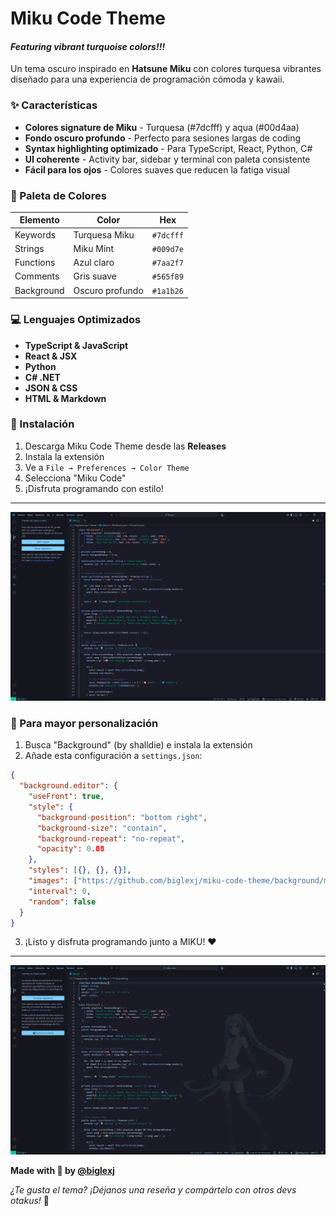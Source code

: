 # Miku Code Theme

#### *Featuring vibrant turquoise colors!!!*

Un tema oscuro inspirado en **Hatsune Miku** con colores turquesa vibrantes diseñado para una experiencia de programación cómoda y kawaii.

### ✨ Características

- **Colores signature de Miku** - Turquesa (#7dcfff) y aqua (#00d4aa)
- **Fondo oscuro profundo** - Perfecto para sesiones largas de coding
- **Syntax highlighting optimizado** - Para TypeScript, React, Python, C#
- **UI coherente** - Activity bar, sidebar y terminal con paleta consistente
- **Fácil para los ojos** - Colores suaves que reducen la fatiga visual

### 🎨 Paleta de Colores

| Elemento | Color | Hex |
|----------|-------|-----|
| Keywords | Turquesa Miku | `#7dcfff` |
| Strings | Miku Mint | `#009d7e` |
| Functions | Azul claro | `#7aa2f7` |
| Comments | Gris suave | `#565f89` |
| Background | Oscuro profundo | `#1a1b26` |

### 💻 Lenguajes Optimizados

- **TypeScript & JavaScript**
- **React & JSX**
- **Python**
- **C# .NET**
- **JSON & CSS**
- **HTML & Markdown**

### 🚀 Instalación

1. Descarga Miku Code Theme desde las **Releases**
2. Instala la extensión
3. Ve a `File → Preferences → Color Theme`
4. Selecciona "Miku Code"
5. ¡Disfruta programando con estilo!

---

![Preview](images/preview.png)

### 🗿 Para mayor personalización

1. Busca "Background" (by shalldie) e instala la extensión
2. Añade esta configuración a `settings.json`:

```json
{
  "background.editor": {
    "useFront": true,
    "style": {
      "background-position": "bottom right",
      "background-size": "contain",
      "background-repeat": "no-repeat",
      "opacity": 0.08
    },
    "styles": [{}, {}, {}],
    "images": ["https://github.com/biglexj/miku-code-theme/background/miku-background.png"],
    "interval": 0,
    "random": false
  }
}
```

3. ¡Listo y disfruta programando junto a MIKU! ❤️

---

![Preview-Miku](images/preview2.png)

**Made with 💙 by [@biglexj](https://github.com/biglexj)**

*¿Te gusta el tema? ¡Déjanos una reseña y compártelo con otros devs otakus!* 🎌